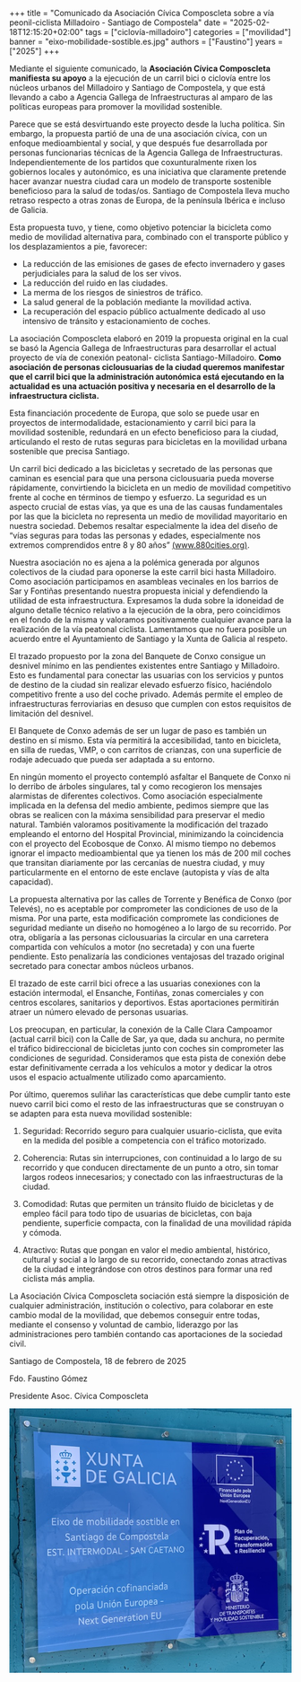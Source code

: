 +++
title = "Comunicado da Asociación Cívica Composcleta sobre a vía peonil-ciclista Milladoiro - Santiago de Compostela"
date = "2025-02-18T12:15:20+02:00"
tags = ["ciclovía-milladoiro"]
categories = ["movilidad"]
banner = "eixo-mobilidade-sostible.es.jpg"
authors = ["Faustino"]
years = ["2025"]
+++

Mediante el siguiente comunicado, la **Asociación Cívica Composcleta manifiesta su apoyo** a la ejecución de un carril bici o ciclovía entre los núcleos urbanos del Milladoiro y Santiago de Compostela, y que está llevando a cabo a Agencia Gallega de Infraestructuras al amparo de las políticas europeas para promover la movilidad sostenible.

Parece que se está desvirtuando este proyecto desde la lucha política. Sin embargo, la propuesta partió de una de una asociación cívica, con un enfoque medioambiental y social, y que después fue desarrollada por personas funcionarias técnicas de la Agencia Gallega de Infraestructuras. Independientemente de los partidos que coxunturalmente rixen los gobiernos locales y autonómico, es una iniciativa que claramente pretende hacer avanzar nuestra ciudad cara un modelo de transporte sostenible beneficioso para la salud de todas/os. Santiago de Compostela lleva mucho retraso respecto a otras zonas de Europa, de la península Ibérica e incluso de Galicia.

Esta propuesta tuvo, y tiene, como objetivo potenciar la bicicleta como medio de movilidad alternativa para, combinado con el transporte público y los desplazamientos a pie, favorecer:

- La reducción de las emisiones de gases de efecto invernadero y gases perjudiciales para la salud de los ser vivos.
- La reducción del ruido en las ciudades.
- La merma de los riesgos de siniestros de tráfico.
- La salud general de la población mediante la movilidad activa.
- La recuperación del espacio público actualmente dedicado al uso intensivo de tránsito y estacionamiento de coches.

La asociación Composcleta elaboró en 2019 la propuesta original en la cual se basó la Agencia Gallega de Infraestructuras para desarrollar el actual proyecto de vía de conexión peatonal- ciclista Santiago-Milladoiro. **Como asociación de personas ciclousuarias de la ciudad queremos manifestar que el carril bici que la administración autonómica está ejecutando en la actualidad es una actuación positiva y necesaria en el desarrollo de la infraestructura ciclista.**

Esta financiación procedente de Europa, que solo se puede usar en proyectos de intermodalidade, estacionamiento y carril bici para la movilidad sostenible, redundará en un efecto beneficioso para la ciudad, articulando el resto de rutas seguras para bicicletas en la movilidad urbana sostenible que precisa Santiago.

Un carril bici dedicado a las bicicletas y secretado de las personas que caminan es esencial para que una persona ciclousuaria pueda moverse rápidamente, convirtiendo la bicicleta en un medio de movilidad competitivo frente al coche en términos de tiempo y esfuerzo. La seguridad es un aspecto crucial de estas vías, ya que es una de las causas fundamentales por las que la bicicleta no representa un medio de movilidad mayoritario en nuestra sociedad. Debemos resaltar especialmente la idea del diseño de “vías seguras para todas las personas y edades, especialmente nos extremos comprendidos entre 8 y 80 años” [(www.880cities.org)](www.880cities.org).

Nuestra asociación no es ajena a la polémica generada por algunos colectivos de la ciudad para oponerse la este carril bici hasta Milladoiro. Como asociación participamos en asambleas vecinales en los barrios de Sar y Fontiñas presentando nuestra propuesta inicial y defendiendo la utilidad de esta infraestructura. Expresamos la duda sobre la idoneidad de alguno detalle técnico relativo a la ejecución de la obra, pero coincidimos en el fondo de la misma y valoramos positivamente cualquier avance para la realización de la vía peatonal ciclista. Lamentamos que no fuera posible un acuerdo entre el Ayuntamiento de Santiago y la Xunta de Galicia al respeto.

El trazado propuesto por la zona del Banquete de Conxo consigue un desnivel mínimo en las pendientes existentes entre Santiago y Milladoiro. Esto es fundamental para conectar las usuarias con los servicios y puntos de destino de la ciudad sin realizar elevado esfuerzo físico, haciéndolo competitivo frente a uso del coche privado. Además permite el empleo de infraestructuras ferroviarias en desuso que cumplen con estos requisitos de limitación del desnivel.

El Banquete de Conxo además de ser un lugar de paso es también un destino en sí mismo. Esta vía permitirá la accesibilidad, tanto en bicicleta, en silla de ruedas, VMP, o con carritos de crianzas, con una superficie de rodaje adecuado que pueda ser adaptada a su entorno.

En ningún momento el proyecto contempló asfaltar el Banquete de Conxo ni lo derribo de árboles singulares, tal y como recogieron los mensajes alarmistas de diferentes colectivos. Como asociación especialmente implicada en la defensa del medio ambiente, pedimos siempre que las obras se realicen con la máxima sensibilidad para preservar el medio natural. También valoramos positivamente la modificación del trazado empleando el entorno del Hospital Provincial, minimizando la coincidencia con el proyecto del Ecobosque de Conxo. Al mismo tiempo no debemos ignorar el impacto medioambiental que ya tienen los más de 200 mil coches que transitan diariamente por las cercanías de nuestra ciudad, y muy particularmente en el entorno de este enclave (autopista y vías de alta capacidad).

La propuesta alternativa por las calles de Torrente y Benéfica de Conxo (por Televés), no es aceptable por comprometer las condiciones de uso de la misma. Por una parte, esta modificación compromete las condiciones de seguridad mediante un diseño no homogéneo a lo largo de su recorrido. Por otra, obligaría a las personas ciclousuarias la circular en una carretera compartida con vehículos a motor (no secretada) y con una fuerte pendiente. Esto penalizaría las condiciones ventajosas del trazado original secretado para conectar ambos núcleos urbanos.

El trazado de este carril bici ofrece a las usuarias conexiones con la estación intermodal, el Ensanche, Fontiñas, zonas comerciales y con centros escolares, sanitarios y deportivos. Estas aportaciones permitirán atraer un número elevado de personas usuarias.

Los preocupan, en particular, la conexión de la Calle Clara Campoamor (actual carril bici) con la Calle de Sar, ya que, dada su anchura, no permite el tráfico bidireccional de bicicletas junto con coches sin comprometer las condiciones de seguridad. Consideramos que esta pista de conexión debe estar definitivamente cerrada a los vehículos a motor y dedicar la otros usos el espacio actualmente utilizado como aparcamiento.

Por último, queremos suliñar las características que debe cumplir tanto este nuevo carril bici como el resto de las infraestructuras que se construyan o se adapten para esta nueva movilidad sostenible:

1. Seguridad: Recorrido seguro para cualquier usuario-ciclista, que evita en la medida del posible a competencia con el tráfico motorizado.

2. Coherencia: Rutas sin interrupciones, con continuidad a lo largo de su recorrido y que conducen directamente de un punto a otro, sin tomar largos rodeos innecesarios; y conectado con las infraestructuras de la ciudad.

3. Comodidad: Rutas que permiten un tránsito fluido de bicicletas y de empleo fácil para todo tipo de usuarias de bicicletas, con baja pendiente, superficie compacta, con la finalidad de una movilidad rápida y cómoda.

4. Atractivo: Rutas que pongan en valor el medio ambiental, histórico, cultural y social a lo largo de su recorrido, conectando zonas atractivas de la ciudad e integrándose con otros destinos para formar una red ciclista más amplia.

La Asociación Cívica Composcleta sociación está siempre la disposición de cualquier administración, institución o colectivo, para colaborar en este cambio modal de la movilidad, que debemos conseguir entre todas, mediante el consenso y voluntad de cambio, liderazgo por las administraciones pero también contando cas aportaciones de la sociedad civil.

Santiago de Compostela, 18 de febrero de 2025

Fdo. Faustino Gómez

Presidente Asoc. Cívica Composcleta

![Placa del eje de movilidad sostenible](eixo-mobilidade-sostible.jpg)

